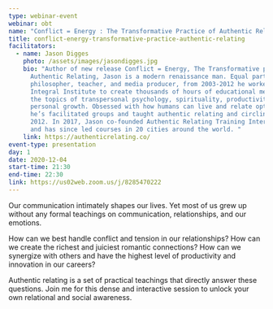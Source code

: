 ```yaml
---
type: webinar-event
webinar: obt
name: "Conflict = Energy : The Transformative Practice of Authentic Relating"
title: conflict-energy-transformative-practice-authentic-relating
facilitators:
  - name: Jason Digges
    photo: /assets/images/jasondigges.jpg
    bio: "Author of new release Conflict = Energy, The Transformative practice of
      Authentic Relating, Jason is a modern renaissance man. Equal parts artist,
      philosopher, teacher, and media producer, from 2003-2012 he worked for
      Integral Institute to create thousands of hours of educational media on
      the topics of transpersonal psychology, spirituality, productivity, and
      personal growth. Obsessed with how humans can live and relate optimally,
      he’s facilitated groups and taught authentic relating and circling since
      2012. In 2017, Jason co-founded Authentic Relating Training International
      and has since led courses in 20 cities around the world. "
    link: https://authenticrelating.co/
event-type: presentation
day: 1
date: 2020-12-04
start-time: 21:30
end-time: 22:30
link: https://us02web.zoom.us/j/8285470222
---
```


Our communication intimately shapes our lives. Yet most of us grew up without any formal teachings on communication, relationships, and our emotions. 

How can we best handle conflict and tension in our relationships? How can we create the richest and juiciest romantic connections? How can we synergize with others and have the highest level of productivity and innovation in our careers?

Authentic relating is a set of practical teachings that directly answer these questions. Join me for this dense and interactive session to unlock your own relational and social awareness.
